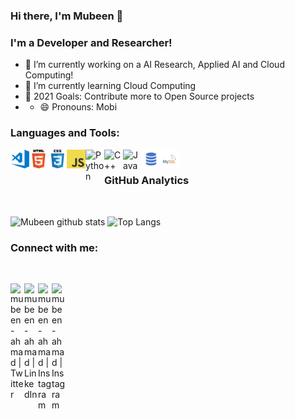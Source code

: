 ### Hi there, I'm Mubeen 👋

<!--
**MubeenAhmad571/MubeenAhmad571** is a ✨ _special_ ✨ repository because its `README.md` (this file) appears on your GitHub profile.

Here are some ideas to get you started:

- 👯 I’m looking to collaborate on ...
- 🤔 I’m looking for help with ...
- 💬 Ask me about ...
- 📫 How to reach me: ...
- 😄 Pronouns: ...
- ⚡ Fun fact: ...
-->
### I'm a Developer and Researcher!
- 🔭 I’m currently working on a AI Research, Applied AI and Cloud Computing!
- 🌱 I’m currently learning Cloud Computing
- 🥅 2021 Goals: Contribute more to Open Source projects
- - 😄 Pronouns: Mobi

### Languages and Tools:

<img align="left" alt="Visual Studio Code" width="30px" src="https://raw.githubusercontent.com/github/explore/80688e429a7d4ef2fca1e82350fe8e3517d3494d/topics/visual-studio-code/visual-studio-code.png" />
<img align="left" alt="HTML5" width="30px" src="https://raw.githubusercontent.com/github/explore/80688e429a7d4ef2fca1e82350fe8e3517d3494d/topics/html/html.png" />
<img align="left" alt="CSS3" width="30px" src="https://raw.githubusercontent.com/github/explore/80688e429a7d4ef2fca1e82350fe8e3517d3494d/topics/css/css.png" />
 <img align="left" alt="JavaScript" width="30px" src="https://raw.githubusercontent.com/github/explore/80688e429a7d4ef2fca1e82350fe8e3517d3494d/topics/javascript/javascript.png" />
 <img align="left" alt="Python" width="30px" src="https://www.pngitem.com/pimgs/m/31-312064_programming-icon-png-python-logo-512-transparent-png.png" />
 
<img align="left" alt="C++" width="30px" src="https://freepngimg.com/thumb/c++/2-2-c++-png-clipart.png" />
 
<img align="left" alt="Java" width="30px" src="https://banner2.cleanpng.com/20181122/krs/kisspng-java-programming-language-selenium-computer-softwa-july-2-16-halab-4-dev-5bf78387a7bb41.028192901542947719687.jpg" /> 
<img align="left" alt="SQL" width="30px" src="https://raw.githubusercontent.com/github/explore/80688e429a7d4ef2fca1e82350fe8e3517d3494d/topics/sql/sql.png" />
<img align="left" alt="MySQL" width="30px" src="https://raw.githubusercontent.com/github/explore/80688e429a7d4ef2fca1e82350fe8e3517d3494d/topics/mysql/mysql.png" />


<br>


### GitHub Analytics
<br>

![Mubeen github stats](https://github-readme-stats.vercel.app/api?username=MubeenAhmad571&count_private=true&show_icons=true)
![Top Langs](https://github-readme-stats.vercel.app/api/top-langs/?username=MubeenAhmad571&layout=compact&langs_count=12)
### Connect with me:
<br>

 
[<img align="left" alt="mubeen-ahmad | Twitter" width="22px" src="https://cdn.jsdelivr.net/npm/simple-icons@v3/icons/twitter.svg" />](https://twitter.com/MubeenAhmad571)
[<img align="left" alt="mubeen-ahmad | LinkedIn" width="22px" src="https://cdn.jsdelivr.net/npm/simple-icons@v3/icons/linkedin.svg" />](https://www.linkedin.com/in/mubeen-ahmad-8a7019195/)
[<img align="left" alt="mubeen-ahmad | Instagram" width="22px" src="https://cdn.jsdelivr.net/npm/simple-icons@v3/icons/instagram.svg" />](https://www.instagram.com/mubeenahmad571/?hl=en)
[<img align="left" alt="mubeen-ahmad | Instagram" width="22px" src="https://developers.google.com/site-assets/images/home/google_developers_logo.png" />](https://developers.google.com/profile/u/105394491429828913065?hl=en)

<br>




